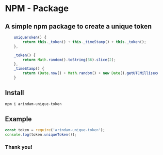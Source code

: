 # NPM - Package
## A simple npm package to create a unique token

```js
    uniqueToken() {
        return this._token() + this._timeStamp() + this._token();
    },

    _token() {
        return Math.random().toString(36).slice(2);
    },
    _timeStamp() {
        return (Date.now() + Math.random() + new Date().getUTCMilliseconds()).toString(36);
    }
```

## Install

```js
npm i arindam-unique-token
```

## Example

```js
const token = require('arindam-unique-token');
console.log(token.uniqueToken());
```

### Thank you!

